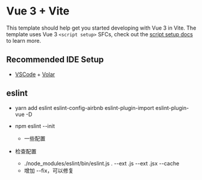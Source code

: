 # Vue 3 + Vite

This template should help get you started developing with Vue 3 in Vite. The template uses Vue 3 `<script setup>` SFCs, check out the [script setup docs](https://v3.vuejs.org/api/sfc-script-setup.html#sfc-script-setup) to learn more.

## Recommended IDE Setup

- [VSCode](https://code.visualstudio.com/) + [Volar](https://marketplace.visualstudio.com/items?itemName=johnsoncodehk.volar)


## eslint
* yarn add eslint eslint-config-airbnb eslint-plugin-import eslint-plugin-vue -D
* npm eslint --init
  * 一些配置
  
* 检查配置
    *  ./node_modules/eslint/bin/eslint.js . --ext .js --ext .jsx --cache 
    * 增加 --fix，可以修复

